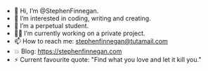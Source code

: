 - 👋 Hi, I’m @StephenFinnegan.
- 👀 I’m interested in coding, writing and creating.
- 🌱 I’m a perpetual student.
- 👷‍♂️ I’m currently working on a private project.
- 📫 How to reach me: stephenfinnegan@tutamail.com
- 💥 Blog: https://stephenfinnegan.com
- ⚡ Current favourite quote: "Find what you love and let it kill you."

<!---
StephenFinnegan/StephenFinnegan is a ✨ special ✨ repository because its `README.md` (this file) appears on your GitHub profile.
You can click the Preview link to take a look at your changes.
--->
